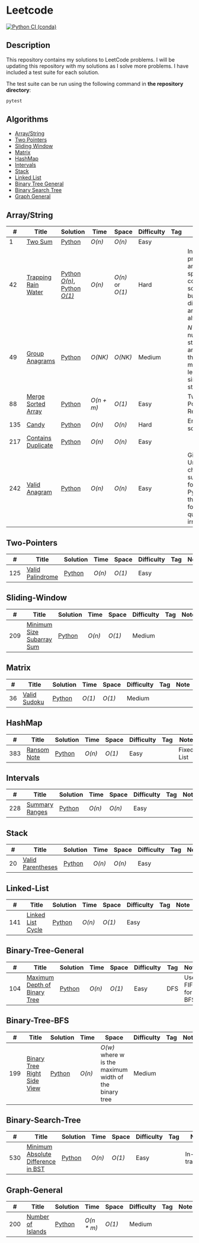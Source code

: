 # Leetcode

[![Python CI (conda)](https://github.com/mathusanMe/LeetCode/actions/workflows/python-package-conda.yml/badge.svg)](https://github.com/mathusanMe/LeetCode/actions/workflows/python-package-conda.yml)

## Description

This repository contains my solutions to LeetCode problems. I will be updating this repository with my solutions as I solve more problems. I have included a test suite for each solution.

The test suite can be run using the following command in **the repository directory**:

```bash
pytest
```

## Algorithms

- [Array/String](https://github.com/mathusanMe/LeetCode#Array/String)
- [Two Pointers](https://github.com/mathusanMe/LeetCode#Two-Pointers)
- [Sliding Window](https://github.com/mathusanMe/LeetCode#Sliding-Window)
- [Matrix](https://github.com/mathusanMe/LeetCode#Matrix)
- [HashMap](https://github.com/mathusanMe/LeetCode#HashMap)
- [Intervals](https://github.com/mathusanMe/LeetCode#Intervals)
- [Stack](https://github.com/mathusanMe/LeetCode#Stack)
- [Linked List](https://github.com/mathusanMe/LeetCode#Linked-List)
- [Binary Tree General](https://github.com/mathusanMe/LeetCode#Binary-Tree-General)
- [Binary Search Tree](https://github.com/mathusanMe/LeetCode#Binary-Search-Tree)
- [Graph General](https://github.com/mathusanMe/LeetCode#Graph-General)

## Array/String

| #   | Title                                                                     | Solution                                                                                                                 | Time       | Space            | Difficulty | Tag | Note                                                                                      |
| --- | ------------------------------------------------------------------------- | ------------------------------------------------------------------------------------------------------------------------ | ---------- | ---------------- | ---------- | --- | ----------------------------------------------------------------------------------------- |
| 1   | [Two Sum](https://leetcode.com/problems/two-sum/)                         | [Python](./problems/easy/two_sum.py)                                                                                     | _O(n)_     | _O(n)_           | Easy       |     |                                                                                           |
| 42  | [Trapping Rain Water](https://leetcode.com/problems/trapping-rain-water/) | [Python _O(n)_](./problems/hard/trapping_rain_water_o_n.py), [Python _O(1)_](./problems/hard/trapping_rain_water_o_1.py) | _O(n)_     | _O(n)_ or _O(1)_ | Hard       |     | Initially proposed an O(n) space complexity solution, but discovered an O(1) alternative. |
| 49  | [Group Anagrams](https://leetcode.com/problems/group-anagrams/)           | [Python](./problems/medium/group_anagrams.py)                                                                            | _O(NK)_    | _O(NK)_          | Medium     |     | _N_ is the number of strings and _K_ is the maximum length of a single string             |
| 88  | [Merge Sorted Array](https://leetcode.com/problems/merge-sorted-array/)   | [Python](./problems/easy/merge_sorted_array.py)                                                                          | _O(n + m)_ | _O(1)_           | Easy       |     | Two-Pointers, Reverse                                                                     |
| 135 | [Candy](https://leetcode.com/problems/candy/)                             | [Python](./problems/hard/candy.py)                                                                                       | _O(n)_     | _O(n)_           | Hard       |     | Enjoyed solving it!                                                                       |
| 217 | [Contains Duplicate](https://leetcode.com/problems/contains-duplicate/)   | [Python](./problems/easy/contains_duplicate.py)                                                                          | _O(n)_     | _O(n)_           | Easy       |     |                                                                                           |
| 242 | [Valid Anagram](https://leetcode.com/problems/valid-anagram/)             | [Python](./problems/easy/valid_anagram.py)                                                                               | _O(n)_     | _O(n)_           | Easy       |     | Given Unicode characters support for Python3, the follow-up question is irrelevant        |

## Two-Pointers

| #   | Title                                                               | Solution                                      | Time   | Space  | Difficulty | Tag | Note |
| --- | ------------------------------------------------------------------- | --------------------------------------------- | ------ | ------ | ---------- | --- | ---- |
| 125 | [Valid Palindrome](https://leetcode.com/problems/valid-palindrome/) | [Python](./problems/easy/valid_palindrome.py) | _O(n)_ | _O(1)_ | Easy       |     |      |

## Sliding-Window

| #   | Title                                                                                 | Solution                                                 | Time   | Space  | Difficulty | Tag | Note |
| --- | ------------------------------------------------------------------------------------- | -------------------------------------------------------- | ------ | ------ | ---------- | --- | ---- |
| 209 | [Minimum Size Subarray Sum](https://leetcode.com/problems/minimum-size-subarray-sum/) | [Python](./problems/medium/minimum_size_subarray_sum.py) | _O(n)_ | _O(1)_ | Medium     |     |      |

## Matrix

| #   | Title                                                       | Solution                                    | Time   | Space  | Difficulty | Tag | Note |
| --- | ----------------------------------------------------------- | ------------------------------------------- | ------ | ------ | ---------- | --- | ---- |
| 36  | [Valid Sudoku](https://leetcode.com/problems/valid-sudoku/) | [Python](./problems/medium/valid_sudoku.py) | _O(1)_ | _O(1)_ | Medium     |     |      |

## HashMap

| #   | Title                                                     | Solution                                 | Time   | Space  | Difficulty | Tag | Note       |
| --- | --------------------------------------------------------- | ---------------------------------------- | ------ | ------ | ---------- | --- | ---------- |
| 383 | [Ransom Note](https://leetcode.com/problems/ransom-note/) | [Python](./problems/easy/ransom_note.py) | _O(n)_ | _O(1)_ | Easy       |     | Fixed List |

## Intervals

| #   | Title                                                           | Solution                                    | Time   | Space  | Difficulty | Tag | Note |
| --- | --------------------------------------------------------------- | ------------------------------------------- | ------ | ------ | ---------- | --- | ---- |
| 228 | [Summary Ranges](https://leetcode.com/problems/summary-ranges/) | [Python](./problems/easy/summary_ranges.py) | _O(n)_ | _O(n)_ | Easy       |     |      |

## Stack

| #   | Title                                                                 | Solution                                       | Time   | Space  | Difficulty | Tag | Note |
| --- | --------------------------------------------------------------------- | ---------------------------------------------- | ------ | ------ | ---------- | --- | ---- |
| 20  | [Valid Parentheses](https://leetcode.com/problems/valid-parentheses/) | [Python](./problems/easy/valid_parentheses.py) | _O(n)_ | _O(n)_ | Easy       |     |      |

## Linked-List

| #   | Title                                                                 | Solution                                       | Time   | Space  | Difficulty | Tag | Note |
| --- | --------------------------------------------------------------------- | ---------------------------------------------- | ------ | ------ | ---------- | --- | ---- |
| 141 | [Linked List Cycle](https://leetcode.com/problems/linked-list-cycle/) | [Python](./problems/easy/linked_list_cycle.py) | _O(n)_ | _O(1)_ | Easy       |     |      |

## Binary-Tree-General

| #   | Title                                                                                       | Solution                                                   | Time   | Space  | Difficulty | Tag | Note             |
| --- | ------------------------------------------------------------------------------------------- | ---------------------------------------------------------- | ------ | ------ | ---------- | --- | ---------------- |
| 104 | [Maximum Depth of Binary Tree](https://leetcode.com/problems/maximum-depth-of-binary-tree/) | [Python](./problems/easy//maximum_depth_of_binary_tree.py) | _O(n)_ | _O(1)_ | Easy       | DFS | Use FIFO for BFS |

## Binary-Tree-BFS

| #   | Title                                                                                     | Solution                                                   | Time   | Space                                                  | Difficulty | Tag | Note |
| --- | ----------------------------------------------------------------------------------------- | ---------------------------------------------------------- | ------ | ------------------------------------------------------ | ---------- | --- | ---- |
| 199 | [Binary Tree Right Side View](https://leetcode.com/problems/binary-tree-right-side-view/) | [Python](./problems/medium/binary_tree_right_side_view.py) | _O(n)_ | _O(w)_ where w is the maximum width of the binary tree | Medium     |     |      |

## Binary-Search-Tree

| #   | Title                                                                                                   | Solution                                                        | Time   | Space  | Difficulty | Tag | Note               |
| --- | ------------------------------------------------------------------------------------------------------- | --------------------------------------------------------------- | ------ | ------ | ---------- | --- | ------------------ |
| 530 | [Minimum Absolute Difference in BST](https://leetcode.com/problems/minimum-absolute-difference-in-bst/) | [Python](./problems/easy/minimum_absolute_difference_in_bst.py) | _O(n)_ | _O(1)_ | Easy       |     | In-order traversal |

## Graph-General

| #   | Title                                                                 | Solution                                         | Time        | Space  | Difficulty | Tag | Note |
| --- | --------------------------------------------------------------------- | ------------------------------------------------ | ----------- | ------ | ---------- | --- | ---- |
| 200 | [Number of Islands](https://leetcode.com/problems/number-of-islands/) | [Python](./problems/medium/number_of_islands.py) | _O(n \* m)_ | _O(1)_ | Medium     |     |      |

